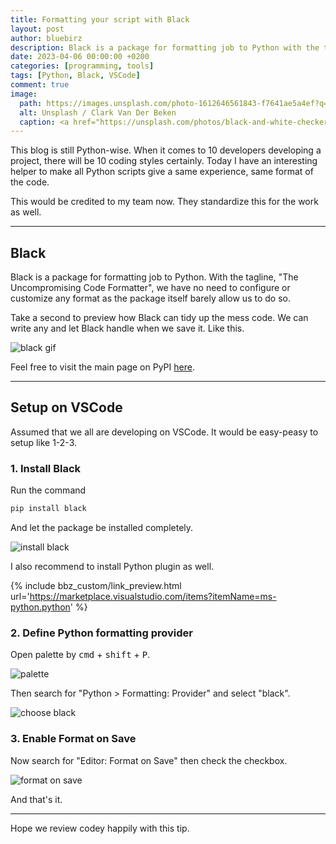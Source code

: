 ```yaml
---
title: Formatting your script with Black
layout: post
author: bluebirz
description: Black is a package for formatting job to Python with the tagline "The Uncompromising Code Formatter"
date: 2023-04-06 00:00:00 +0200
categories: [programming, tools]
tags: [Python, Black, VSCode]
comment: true
image:
  path: https://images.unsplash.com/photo-1612646561843-f7641ae5a4ef?q=80&w=2070&auto=format&fit=crop&ixlib=rb-4.0.3&ixid=M3wxMjA3fDB8MHxwaG90by1wYWdlfHx8fGVufDB8fHx8fA%3D%3D
  alt: Unsplash / Clark Van Der Beken
  caption: <a href="https://unsplash.com/photos/black-and-white-checkered-textile-R6pSdFliZy4">Unsplash / Clark Van Der Beken</a>
---
```



This blog is still Python-wise. When it comes to 10 developers developing a project, there will be 10 coding styles certainly. Today I have an interesting helper to make all Python scripts give a same experience, same format of the code.

This would be credited to my team now. They standardize this for the work as well.

---

## Black

Black is a package for formatting job to Python. With the tagline, "The Uncompromising Code Formatter", we have no need to configure or customize any format as the package itself barely allow us to do so.

Take a second to preview how Black can tidy up the mess code. We can write any and let Black handle when we save it. Like this.

![black gif](https://bluebirzdotnet.s3.ap-southeast-1.amazonaws.com/python-black/a-save.gif)

Feel free to visit the main page on PyPI [here](https://pypi.org/project/black/).

---

## Setup on VSCode

Assumed that we all are developing on VSCode. It would be easy-peasy to setup like 1-2-3.

### 1. Install Black

Run the command

```sh
pip install black
```

And let the package be installed completely.

![install black](https://bluebirzdotnet.s3.ap-southeast-1.amazonaws.com/python-black/b-install.png)

I also recommend to install Python plugin as well.

{% include bbz_custom/link_preview.html url='<https://marketplace.visualstudio.com/items?itemName=ms-python.python>' %}

### 2. Define Python formatting provider

Open palette by <kbd>cmd</kbd> + <kbd>shift</kbd> + <kbd>P</kbd>.

![palette](https://bluebirzdotnet.s3.ap-southeast-1.amazonaws.com/python-black/c-palette.png)

Then search for "Python > Formatting: Provider" and select "black".

![choose black](https://bluebirzdotnet.s3.ap-southeast-1.amazonaws.com/python-black/d-provider.png)

### 3. Enable Format on Save

Now search for "Editor: Format on Save" then check the checkbox.

![format on save](https://bluebirzdotnet.s3.ap-southeast-1.amazonaws.com/python-black/e-format-save.png)

And that's it.

---

Hope we review codey happily with this tip.

